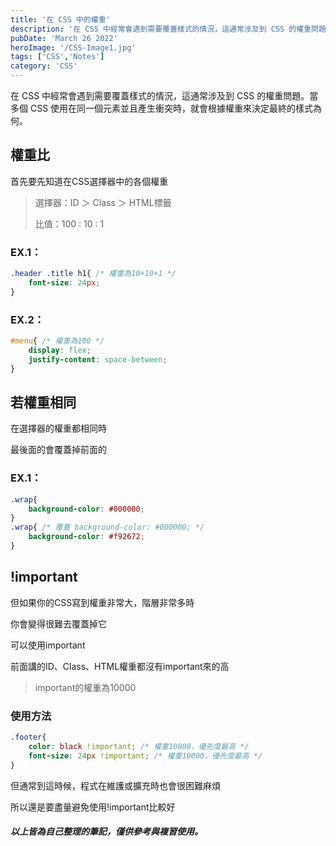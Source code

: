 ```yaml
---
title: '在 CSS 中的權重'
description: '在 CSS 中經常會遇到需要覆蓋樣式的情況，這通常涉及到 CSS 的權重問題。當多個 CSS 使用在同一個元素並且產生衝突時，就會根據權重來決定最終的樣式為何'
pubDate: 'March 26 2022'
heroImage: '/CSS-Image1.jpg'
tags: ['CSS','Notes']
category: 'CSS'
---
```


在 CSS 中經常會遇到需要覆蓋樣式的情況，這通常涉及到 CSS 的權重問題。當多個 CSS 使用在同一個元素並且產生衝突時，就會根據權重來決定最終的樣式為何。

## 權重比

首先要先知道在CSS選擇器中的各個權重

> 選擇器：ID ＞ Class ＞ HTML標籤
> 
> 比值：100 : 10 : 1

### EX.1：

```css
.header .title h1{ /* 權重為10+10+1 */
    font-size: 24px;
}
```

### EX.2：

```css
#menu{ /* 權重為100 */
    display: flex;
    justify-content: space-between;
}
```

## 若權重相同

在選擇器的權重都相同時

最後面的會覆蓋掉前面的

### EX.1：

```css
.wrap{
    background-color: #000000;
}
.wrap{ /* 覆蓋 background-color: #000000; */
    background-color: #f92672;
}
```

## !important

但如果你的CSS寫到權重非常大，階層非常多時

你會變得很難去覆蓋掉它

可以使用important

前面講的ID、Class、HTML權重都沒有important來的高

> important的權重為10000

### 使用方法

```css
.footer{
    color: black !important; /* 權重10000，優先度最高 */
    font-size: 24px !important; /* 權重10000，優先度最高 */
}
```

但通常到這時候，程式在維護或擴充時也會很困難麻煩

所以還是要盡量避免使用!important比較好

##### 以上皆為自己整理的筆記，僅供參考與複習使用。

